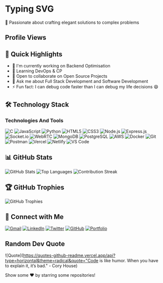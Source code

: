 # Typing SVG

🚀 Passionate about crafting elegant solutions to complex problems

## Profile Views

## 🎯 Quick Highlights

- 🔭 I'm currently working on Backend Optimisation
- 🌱 Learning DevOps & CP
- 👯 Open to collaborate on Open Source Projects
- 💬 Ask me about Full Stack Development and Software Development
- ⚡ Fun fact: I can debug code faster than I can debug my life decisions 😄

## 🛠️ Technology Stack

### Technologies And Tools

![C](https://img.shields.io/badge/-C-000?&logo=C)
![JavaScript](https://img.shields.io/badge/-JavaScript-F7DF1E?&logo=JavaScript&logoColor=000)
![Python](https://img.shields.io/badge/-Python-3776AB?&logo=Python&logoColor=fff)
![HTML5](https://img.shields.io/badge/-HTML5-E34F26?&logo=HTML5&logoColor=fff)
![CSS3](https://img.shields.io/badge/-CSS3-1572B6?&logo=CSS3&logoColor=fff)
![Node.js](https://img.shields.io/badge/-Node.js-339933?&logo=Node.js&logoColor=fff)
![Express.js](https://img.shields.io/badge/-Express.js-000?&logo=Express&logoColor=fff)
![Socket.io](https://img.shields.io/badge/-Socket.io-010101?&logo=Socket.io&logoColor=fff)
![WebRTC](https://img.shields.io/badge/-WebRTC-333333?&logo=WebRTC&logoColor=fff)
![MongoDB](https://img.shields.io/badge/-MongoDB-47A248?&logo=MongoDB&logoColor=fff)
![PostgreSQL](https://img.shields.io/badge/-PostgreSQL-336791?&logo=PostgreSQL&logoColor=fff)
![AWS](https://img.shields.io/badge/-AWS-232F3E?&logo=Amazon-AWS&logoColor=fff)
![Docker](https://img.shields.io/badge/-Docker-2496ED?&logo=Docker&logoColor=fff)
![Git](https://img.shields.io/badge/-Git-F05032?&logo=Git&logoColor=fff)
![Postman](https://img.shields.io/badge/-Postman-FF6C37?&logo=Postman&logoColor=fff)
![Vercel](https://img.shields.io/badge/-Vercel-000?&logo=Vercel&logoColor=fff)
![Netlify](https://img.shields.io/badge/-Netlify-00C7B7?&logo=Netlify&logoColor=fff)
![VS Code](https://img.shields.io/badge/-VS%20Code-007ACC?&logo=Visual-Studio-Code&logoColor=fff)

## 📊 GitHub Stats

![GitHub Stats](https://github-readme-stats.vercel.app/api?username=ankush2311025&show_icons=true&theme=radical)
![Top Languages](https://github-readme-stats.vercel.app/api/top-langs/?username=ankush2311025&layout=compact&theme=radical)
![Contribution Streak](https://github-readme-streak-stats.herokuapp.com/?user=ankush2311025&theme=radical)

## 🏆 GitHub Trophies

![GitHub Trophies](https://github-profile-trophy.vercel.app/?username=ankush2311025&theme=radical)

## 🤝 Connect with Me

[![Gmail](https://img.shields.io/badge/Gmail-D14836?style=for-the-badge&logo=gmail&logoColor=white)](mailto:ankson1010@gmail.com)
[![LinkedIn](https://img.shields.io/badge/LinkedIn-0A66C2?style=for-the-badge&logo=linkedin&logoColor=white)](https://www.linkedin.com/in/ankush-sharma-49aa202a1/)
[![Twitter](https://img.shields.io/badge/Twitter-1DA1F2?style=for-the-badge&logo=twitter&logoColor=white)](https://twitter.com/your_username)
[![GitHub](https://img.shields.io/badge/GitHub-181717?style=for-the-badge&logo=github&logoColor=white)](https://github.com/ankush2311025)
[![Portfolio](https://img.shields.io/badge/Portfolio-000000?style=for-the-badge&logo=About.me&logoColor=white)](https://lucent-malasada-397ee6.netlify.app/)

## Random Dev Quote

![Quote](https://quotes-github-readme.vercel.app/api?type=horizontal&theme=radical&quote="Code is like humor. When you have to explain it, it’s bad." - Cory House)

Show some ❤️ by starring some repositories!
